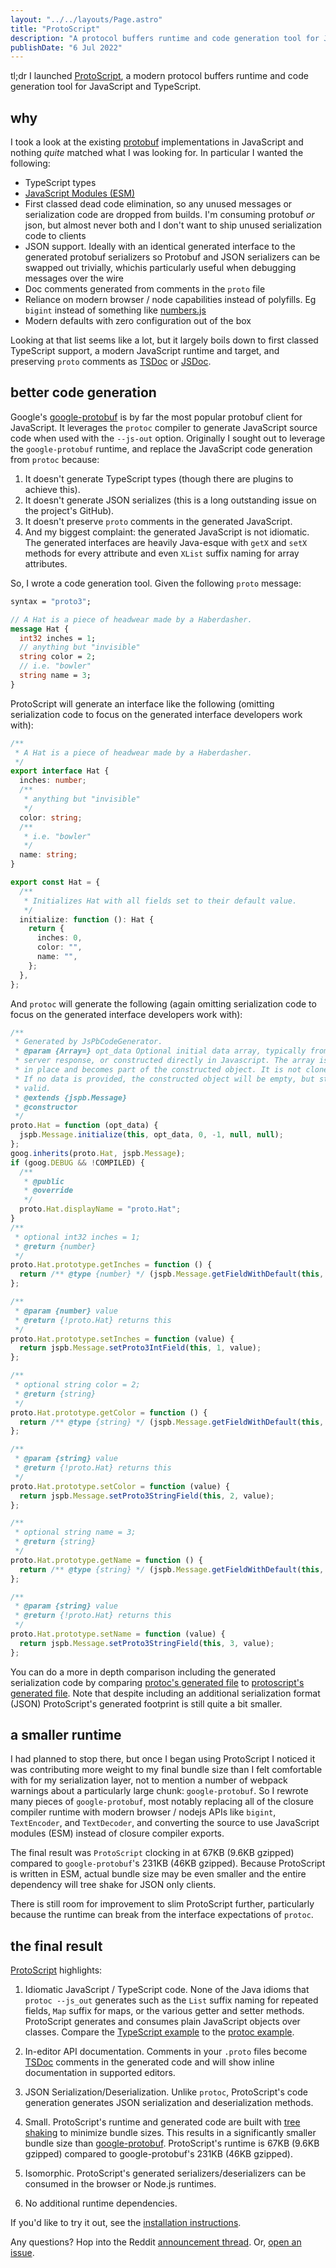 ```yaml
---
layout: "../../layouts/Page.astro"
title: "ProtoScript"
description: "A protocol buffers runtime and code generation tool for JavaScript and TypeScript."
publishDate: "6 Jul 2022"
---
```


tl;dr I launched [ProtoScript](https://www.npmjs.com/package/protoscript), a modern protocol buffers runtime and code generation tool for JavaScript and TypeScript.

## why

I took a look at the existing [protobuf](https://developers.google.com/protocol-buffers) implementations in JavaScript and nothing _quite_ matched what I was looking for. In particular I wanted the following:

- TypeScript types
- [JavaScript Modules (ESM)](https://developer.mozilla.org/en-US/docs/Web/JavaScript/Guide/Modules)
- First classed dead code elimination, so any unused messages or serialization code are dropped from builds. I'm consuming protobuf _or_ json, but almost never both and I don't want to ship unused serialization code to clients
- JSON support. Ideally with an identical generated interface to the generated protobuf serializers so Protobuf and JSON serializers can be swapped out trivially, whichis particularly useful when debugging messages over the wire
- Doc comments generated from comments in the `proto` file
- Reliance on modern browser / node capabilities instead of polyfills. Eg `bigint` instead of something like [numbers.js](https://github.com/numbers/numbers.js)
- Modern defaults with zero configuration out of the box

Looking at that list seems like a lot, but it largely boils down to first classed TypeScript support, a modern JavaScript runtime and target, and preserving `proto` comments as [TSDoc](https://tsdoc.org/) or [JSDoc](https://jsdoc.app/).

## better code generation

Google's [google-protobuf](https://www.npmjs.com/package/google-protobuf) is by far the most popular protobuf client for JavaScript. It leverages the `protoc` compiler to generate JavaScript source code when used with the `--js-out` option. Originally I sought out to leverage the `google-protobuf` runtime, and replace the JavaScript code generation from `protoc` because:

1. It doesn't generate TypeScript types (though there are plugins to achieve this).
1. It doesn't generate JSON serializes (this is a long outstanding issue on the project's GitHub).
1. It doesn't preserve `proto` comments in the generated JavaScript.
1. And my biggest complaint: the generated JavaScript is not idiomatic. The generated interfaces are heavily Java-esque with `getX` and `setX` methods for every attribute and even `XList` suffix naming for array attributes.

So, I wrote a code generation tool. Given the following `proto` message:

```proto
syntax = "proto3";

// A Hat is a piece of headwear made by a Haberdasher.
message Hat {
  int32 inches = 1;
  // anything but "invisible"
  string color = 2;
  // i.e. "bowler"
  string name = 3;
}
```

ProtoScript will generate an interface like the following (omitting serialization code to focus on the generated interface developers work with):

```ts
/**
 * A Hat is a piece of headwear made by a Haberdasher.
 */
export interface Hat {
  inches: number;
  /**
   * anything but "invisible"
   */
  color: string;
  /**
   * i.e. "bowler"
   */
  name: string;
}

export const Hat = {
  /**
   * Initializes Hat with all fields set to their default value.
   */
  initialize: function (): Hat {
    return {
      inches: 0,
      color: "",
      name: "",
    };
  },
};
```

And `protoc` will generate the following (again omitting serialization code to focus on the generated interface developers work with):

```js
/**
 * Generated by JsPbCodeGenerator.
 * @param {Array=} opt_data Optional initial data array, typically from a
 * server response, or constructed directly in Javascript. The array is used
 * in place and becomes part of the constructed object. It is not cloned.
 * If no data is provided, the constructed object will be empty, but still
 * valid.
 * @extends {jspb.Message}
 * @constructor
 */
proto.Hat = function (opt_data) {
  jspb.Message.initialize(this, opt_data, 0, -1, null, null);
};
goog.inherits(proto.Hat, jspb.Message);
if (goog.DEBUG && !COMPILED) {
  /**
   * @public
   * @override
   */
  proto.Hat.displayName = "proto.Hat";
}
/**
 * optional int32 inches = 1;
 * @return {number}
 */
proto.Hat.prototype.getInches = function () {
  return /** @type {number} */ (jspb.Message.getFieldWithDefault(this, 1, 0));
};

/**
 * @param {number} value
 * @return {!proto.Hat} returns this
 */
proto.Hat.prototype.setInches = function (value) {
  return jspb.Message.setProto3IntField(this, 1, value);
};

/**
 * optional string color = 2;
 * @return {string}
 */
proto.Hat.prototype.getColor = function () {
  return /** @type {string} */ (jspb.Message.getFieldWithDefault(this, 2, ""));
};

/**
 * @param {string} value
 * @return {!proto.Hat} returns this
 */
proto.Hat.prototype.setColor = function (value) {
  return jspb.Message.setProto3StringField(this, 2, value);
};

/**
 * optional string name = 3;
 * @return {string}
 */
proto.Hat.prototype.getName = function () {
  return /** @type {string} */ (jspb.Message.getFieldWithDefault(this, 3, ""));
};

/**
 * @param {string} value
 * @return {!proto.Hat} returns this
 */
proto.Hat.prototype.setName = function (value) {
  return jspb.Message.setProto3StringField(this, 3, value);
};
```

You can do a more in depth comparison including the generated serialization code by comparing [protoc's generated file](https://github.com/tatethurston/ProtoScript/blob/main/examples/protoc/src/haberdasher_pb.js) to [protoscript's generated file](https://github.com/tatethurston/ProtoScript/blob/main/examples/protoc/src/haberdasher.pb.js). Note that despite including an additional serialization format (JSON) ProtoScript's generated footprint is still quite a bit smaller.

## a smaller runtime

I had planned to stop there, but once I began using ProtoScript I noticed it was contributing more weight to my final bundle size than I felt comfortable with for my serialization layer, not to mention a number of webpack warnings about a particularly large chunk: `google-protobuf`. So I rewrote many pieces of `google-protobuf`, most notably replacing all of the closure compiler runtime with modern browser / nodejs APIs like `bigint`, `TextEncoder`, and `TextDecoder`, and converting the source to use JavaScript modules (ESM) instead of closure compiler exports.

The final result was `ProtoScript` clocking in at 67KB (9.6KB gzipped) compared to `google-protobuf`'s 231KB (46KB gzipped). Because ProtoScript is written in ESM, actual bundle size may be even smaller and the entire dependency will tree shake for JSON only clients.

There is still room for improvement to slim ProtoScript further, particularly because the runtime can break from the interface expectations of `protoc`.

## the final result

[ProtoScript](https://github.com/tatethurston/ProtoScript/) highlights:

1. Idiomatic JavaScript / TypeScript code. None of the Java idioms that `protoc --js_out` generates such as the `List` suffix naming for repeated fields, `Map` suffix for maps, or the various getter and setter methods. ProtoScript generates and consumes plain JavaScript objects over classes. Compare the [TypeScript example](https://github.com/tatethurston/ProtoScript/blob/main/examples/typescript/src/haberdasher.pb.ts) to the [protoc example](https://github.com/tatethurston/ProtoScript/blob/main/examples/protoc/src/haberdasher_pb.js).

2. In-editor API documentation. Comments in your `.proto` files become [TSDoc](https://github.com/microsoft/tsdoc) comments in the generated code and will show inline documentation in supported editors.

3. JSON Serialization/Deserialization. Unlike `protoc`, ProtoScript's code generation generates JSON serialization and deserialization methods.

4. Small. ProtoScript's runtime and generated code are built with [tree shaking](https://developer.mozilla.org/en-US/docs/Glossary/Tree_shaking) to minimize bundle sizes. This results in a significantly smaller bundle size than [google-protobuf](https://www.npmjs.com/package/google-protobuf). ProtoScript's runtime is 67KB (9.6KB gzipped) compared to google-protobuf's 231KB (46KB gzipped).

5. Isomorphic. ProtoScript's generated serializers/deserializers can be consumed in the browser or Node.js runtimes.

6. No additional runtime dependencies.

If you'd like to try it out, see the [installation instructions](https://github.com/tatethurston/ProtoScript#installation-).

Any questions? Hop into the Reddit [announcement thread](https://www.reddit.com/r/javascript/comments/vt0fn3/protoscript_a_protocol_buffers_runtime_and_code/). Or, [open an issue](https://github.com/tatethurston/ProtoScript/issues/new).
